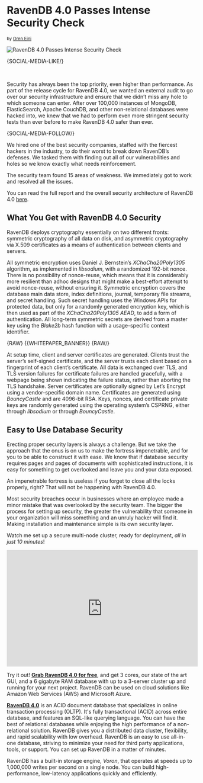# RavenDB 4.0 Passes Intense Security Check
<small>by <a href="https://www.linkedin.com/in/ravendb/" rel="nofollow">Oren Eini</a></small>

![RavenDB 4.0 Passes Intense Security Check](images/ravendb40-passes-intense-security-check.png)

{SOCIAL-MEDIA-LIKE/}

<br/>

Security has always been the top priority, even higher than performance. As part of the release cycle for RavenDB 4.0, we wanted an external audit to go over our security infrastructure and ensure that we didn’t miss any hole to which someone can enter. After over 100,000 instances of MongoDB, ElasticSearch, Apache CouchDB, and other non-relational databases were hacked into, we knew that we had to perform even more stringent security tests than ever before to make RavenDB 4.0 safer than ever.

{SOCIAL-MEDIA-FOLLOW/}

We hired one of the best security companies, staffed with the fiercest hackers in the industry, to do their worst to break down RavenDB’s defenses. We tasked them with finding out all of our vulnerabilities and holes so we know exactly what needs reinforcement.

The security team found 15 areas of weakness. We immediately got to work and resolved all the issues.

You can read the full report and the overall security architecture of RavenDB 4.0 <a href="https://ravendb.net/Content/pdf/ravendb-final-security-report-jan-12-2017.pdf">here</a>.

## What You Get with RavenDB 4.0 Security

RavenDB deploys cryptography essentially on two different fronts: symmetric cryptography of all data on disk, and asymmetric cryptography via X.509 certificates as a means of authentication between clients and servers.

All symmetric encryption uses Daniel J. Bernstein’s <em>XChaCha20Poly1305</em> algorithm, as implemented in <em>libsodium</em>, with a randomized 192-bit nonce. There is no possibility of nonce-reuse, which means that it is considerably more resilient than adhoc designs that might make a best-effort attempt to avoid nonce-reuse, without ensuring it. Symmetric encryption covers the database main data store, index definitions, journal, temporary file streams, and secret handling. Such secret handling uses the Windows APIs for protected data, but only for a randomly generated encryption key, which is then used as part of the <em>XChaCha20Poly1305 AEAD</em>, to add a form of authentication. All long-term symmetric secrets are derived from a master key using the <em>Blake2b</em> hash function with a usage-specific context identifier.

{RAW}
{{WHITEPAPER_BANNER}}
{RAW/}

At setup time, client and server certificates are generated. Clients trust the server’s self-signed certificate, and the server trusts each client based on a fingerprint of each client’s certificate. All data is exchanged over TLS, and TLS version failures for certificate failures are handled gracefully, with a webpage being shown indicating the failure status, rather than aborting the TLS handshake. Server certificates are optionally signed by Let’s Encrypt using a vendor-specific domain name. Certificates are generated using <em>BouncyCastle</em> and are 4096-bit RSA. 
Keys, nonces, and certificate private keys are randomly generated using the operating system’s CSPRNG, either through <em>libsodium</em> or through <em>BouncyCastle</em>.

## Easy to Use Database Security

Erecting proper security layers is always a challenge. But we take the approach that the onus is on us to make the fortress impenetrable, and for you to be able to construct it with ease. We know that if database security requires pages and pages of documents with sophisticated instructions, it is easy for something to get overlooked and leave you and your data exposed.

An impenetrable fortress is useless if you forget to close all the locks properly, right? That will not be happening with RavenDB 4.0.

Most security breaches occur in businesses where an employee made a minor mistake that was overlooked by the security team. The bigger the process for setting up security, the greater the vulnerability that someone in your organization will miss something and an unruly hacker will find it. Making installation and maintenance simple is its own security layer.

Watch me set up a secure multi-node cluster, ready for deployment, <em>all in just 10 minutes</em>!

<div class="youtube-frame">
    <div class="embed-responsive embed-responsive-16by9">
        <iframe class="embed-responsive-item" width="516" height="315" src="https://www.youtube.com/embed/K-2iZ_lJVag" frameborder="0" allowfullscreen></iframe>
    </div>
</div>

<div class="bottom-line">
    <p>
        Try it out! <a href="https://ravendb.net/downloads"><strong>Grab RavenDB 4.0 for free</strong></a>, and get 3 cores, our state of the art GUI, and a 6 gigabyte RAM database with up to a 3-server cluster up and running for your next project. RavenDB can be used on cloud solutions like Amazon Web Services (AWS) and Microsoft Azure.
    </p>
    <p>
        <a href="https://ravendb.net/"><strong>RavenDB 4.0</strong></a> is an ACID document database that specializes in online transaction processing (OLTP). It's fully transactional (ACID) across entire database, and features an SQL-like querying language. You can have the best of relational databases while enjoying the high performance of a non-relational solution. RavenDB gives you a distributed data cluster, flexibility, and rapid scalability with low overhead. RavenDB is an easy to use all-in-one database, striving to minimize your need for third party applications, tools, or support. You can set up RavenDB in a matter of minutes. 
    </p>
    <p>
        RavenDB has a built-in storage engine, <em>Voron</em>, that operates at speeds up to 1,000,000 writes per second on a single node. You can build high-performance, low-latency applications quickly and efficiently.
    </p>
</div>
